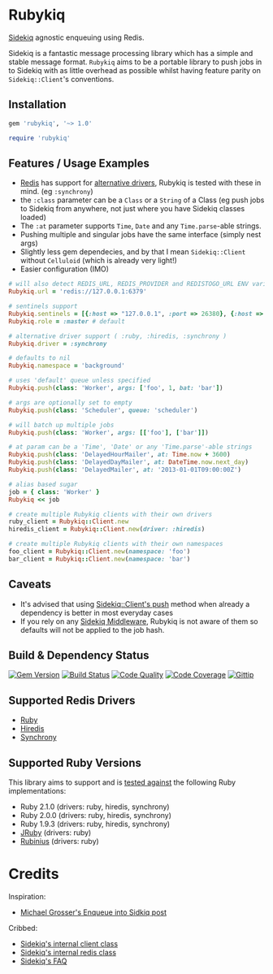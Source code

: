# Rubykiq

[Sidekiq](http://mperham.github.com/sidekiq) agnostic enqueuing using Redis.

Sidekiq is a fantastic message processing library which has a simple and stable message format. `Rubykiq` aims to be a portable library to push jobs in to Sidekiq with as little overhead as possible whilst having feature parity on `Sidekiq::Client`'s conventions.

## Installation

```ruby
gem 'rubykiq', '~> 1.0'
```

```ruby
require 'rubykiq'
```
## Features / Usage Examples

* [Redis](http://redis.io) has support for [alternative drivers](https://github.com/redis/redis-rb#alternate-drivers), Rubykiq is tested with these in mind. (eg `:synchrony`)
* the `:class` parameter can be a `Class` or a `String` of a Class (eg push jobs to Sidekiq from anywhere, not just where you have Sidekiq classes loaded)
* The `:at` parameter supports `Time`, `Date` and any `Time.parse`-able strings.
* Pushing multiple and singular jobs have the same interface (simply nest args)
* Slightly less gem dependecies, and by that I mean `Sidekiq::Client` without `Celluloid` (which is already very light!)
* Easier configuration (IMO)

```ruby
# will also detect REDIS_URL, REDIS_PROVIDER and REDISTOGO_URL ENV variables
Rubykiq.url = 'redis://127.0.0.1:6379'

# sentinels support
Rubykiq.sentinels = [{:host => "127.0.0.1", :port => 26380}, {:host => "127.0.0.1", :port => 26381}]
Rubykiq.role = :master # default

# alternative driver support ( :ruby, :hiredis, :synchrony )
Rubykiq.driver = :synchrony

# defaults to nil
Rubykiq.namespace = 'background'

# uses 'default' queue unless specified
Rubykiq.push(class: 'Worker', args: ['foo', 1, bat: 'bar'])

# args are optionally set to empty
Rubykiq.push(class: 'Scheduler', queue: 'scheduler')

# will batch up multiple jobs
Rubykiq.push(class: 'Worker', args: [['foo'], ['bar']]) 

# at param can be a 'Time', 'Date' or any 'Time.parse'-able strings
Rubykiq.push(class: 'DelayedHourMailer', at: Time.now + 3600)
Rubykiq.push(class: 'DelayedDayMailer', at: DateTime.now.next_day)
Rubykiq.push(class: 'DelayedMailer', at: '2013-01-01T09:00:00Z')

# alias based sugar
job = { class: 'Worker' }
Rubykiq << job

# create multiple Rubykiq clients with their own drivers
ruby_client = Rubykiq::Client.new
hiredis_client = Rubykiq::Client.new(driver: :hiredis)

# create multiple Rubykiq clients with their own namespaces
foo_client = Rubykiq::Client.new(namespace: 'foo')
bar_client = Rubykiq::Client.new(namespace: 'bar')
```

## Caveats

* It's advised that using [Sidekiq::Client's push](https://github.com/mperham/sidekiq/blob/master/lib/sidekiq/client.rb#L36) method when already a dependency is better in most everyday cases
* If you rely on any [Sidekiq Middleware](https://github.com/mperham/sidekiq/wiki/middleware), Rubykiq is not aware of them so defaults will not be applied to the job hash.

## Build & Dependency Status

[![Gem Version](http://img.shields.io/gem/v/rubykiq.svg)][gem]
[![Build Status](http://img.shields.io/travis/karlfreeman/rubykiq.svg)][travis]
[![Code Quality](http://img.shields.io/codeclimate/github/karlfreeman/rubykiq.svg)][codeclimate]
[![Code Coverage](http://img.shields.io/codeclimate/coverage/github/karlfreeman/rubykiq.svg)][codeclimate]
[![Gittip](http://img.shields.io/gittip/karlfreeman.svg)][gittip]

## Supported Redis Drivers

* [Ruby](https://github.com/redis/redis-rb#alternate-drivers)
* [Hiredis](https://github.com/redis/hiredis)
* [Synchrony](https://github.com/igrigorik/em-synchrony)

## Supported Ruby Versions

This library aims to support and is [tested against][travis] the following Ruby
implementations:

- Ruby 2.1.0 (drivers: ruby, hiredis, synchrony)
- Ruby 2.0.0 (drivers: ruby, hiredis, synchrony)
- Ruby 1.9.3 (drivers: ruby, hiredis, synchrony)
- [JRuby][jruby] (drivers: ruby)
- [Rubinius][rubinius] (drivers: ruby)

# Credits

Inspiration:

- [Michael Grosser's Enqueue into Sidkiq post](http://grosser.it/2013/01/17/enqueue-into-sidekiq-via-pure-redis-without-loading-sidekiq)

Cribbed:

- [Sidekiq's internal client class](https://github.com/mperham/sidekiq/blob/master/lib/sidekiq/client.rb)
- [Sidekiq's internal redis class](https://github.com/mperham/sidekiq/blob/master/lib/sidekiq/redis_connection.rb)
- [Sidekiq's FAQ](https://github.com/mperham/sidekiq/wiki/FAQ)

[gem]: https://rubygems.org/gems/rubykiq
[travis]: http://travis-ci.org/karlfreeman/rubykiq
[codeclimate]: https://codeclimate.com/github/karlfreeman/rubykiq
[gittip]: https://www.gittip.com/karlfreeman
[jruby]: http://www.jruby.org
[rubinius]: http://rubini.us
